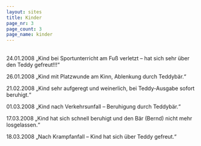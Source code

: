 ```yaml
---
layout: sites
title: Kinder
page_nr: 3
page_count: 3
page_name: kinder
---
```

<br/>
24.01.2008 „Kind bei Sportunterricht am Fuß verletzt – hat sich sehr über den Teddy gefreut!!!“ 

26.01.2008 „Kind mit Platzwunde am Kinn, Ablenkung durch Teddybär.“ 

21.02.2008 „Kind sehr aufgeregt und weinerlich, bei Teddy-Ausgabe sofort beruhigt.“ 

01.03.2008 „Kind nach Verkehrsunfall – Beruhigung durch Teddybär.“ 

17.03.2008 „Kind hat sich schnell beruhigt und den Bär (Bernd) nicht mehr losgelassen.“ 

18.03.2008 „Nach Krampfanfall – Kind hat sich über Teddy gefreut.“
